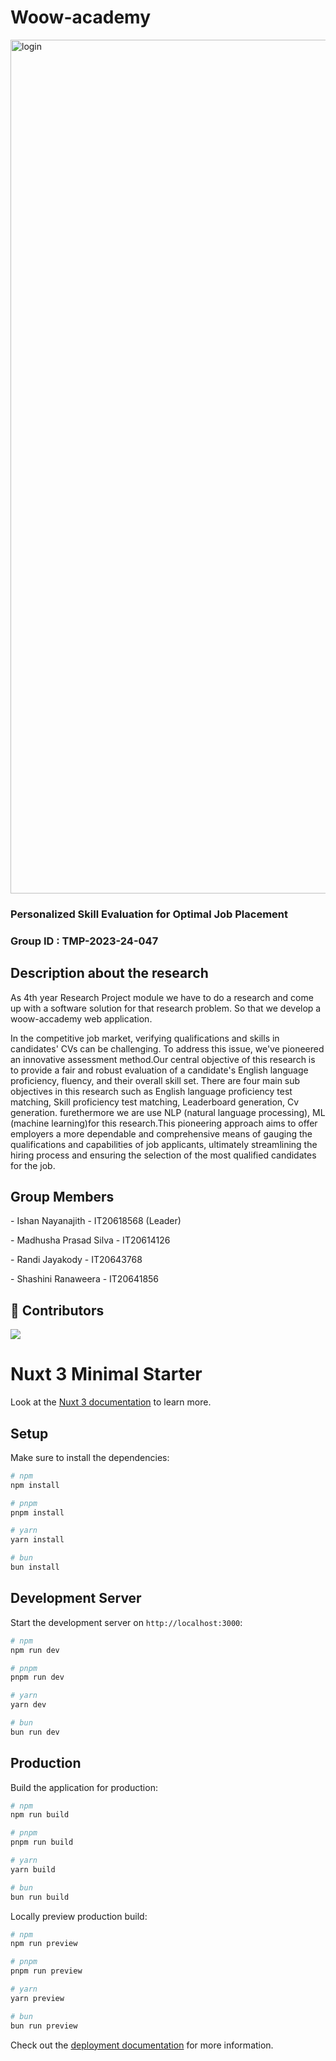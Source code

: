 # Woow-academy


<img width="1366" alt="login" src="https://github.com/alice-school/woow-academy/assets/100987240/6c3fb7c2-2da3-459a-9467-1f9a0e84c26b">


<h3 align="left"> Personalized Skill Evaluation for Optimal Job Placement</h3>
<h3 align="left">Group ID : TMP-2023-24-047</h3>

<h2 align="left">Description about the research</h2>

As 4th year Research Project module we have to do a research and come up with a software solution for that research problem. So that we develop a woow-accademy web application. 

<p>In the competitive job market, verifying qualifications and skills in candidates' CVs can be challenging. To address this issue, we've pioneered an innovative assessment method.Our central objective of this research is to provide a fair and robust evaluation of a candidate's English language proficiency, fluency, and their overall skill set. There are four main sub objectives in this research such as  English language proficiency test matching, Skill proficiency test matching, Leaderboard generation, Cv generation. furethermore we are use  NLP (natural language processing), ML (machine learning)for this research.This pioneering approach aims to offer employers a more dependable and comprehensive means of gauging the qualifications and capabilities of job applicants, ultimately streamlining the hiring process and ensuring the selection of the most qualified candidates for the job. 
</P>
 
 <h2 align="left">Group Members</h2>
<p> - Ishan Nayanajith - IT20618568 (Leader)</P>
<p> - Madhusha Prasad Silva - IT20614126</P>
<p> - Randi Jayakody - IT20643768</P>
<p> - Shashini Ranaweera - IT20641856</P>
 
 ## 🌱 Contributors </br>

<a href="https://github.com/alice-school/woow-academy/graphs/contributors">
  <img src="https://contrib.rocks/image?repo=alice-school/woow-academy" />
</a>
</br>








# Nuxt 3 Minimal Starter

Look at the [Nuxt 3 documentation](https://nuxt.com/docs/getting-started/introduction) to learn more.

## Setup

Make sure to install the dependencies:

```bash
# npm
npm install

# pnpm
pnpm install

# yarn
yarn install

# bun
bun install
```

## Development Server

Start the development server on `http://localhost:3000`:

```bash
# npm
npm run dev

# pnpm
pnpm run dev

# yarn
yarn dev

# bun
bun run dev
```

## Production

Build the application for production:

```bash
# npm
npm run build

# pnpm
pnpm run build

# yarn
yarn build

# bun
bun run build
```

Locally preview production build:

```bash
# npm
npm run preview

# pnpm
pnpm run preview

# yarn
yarn preview

# bun
bun run preview
```

Check out the [deployment documentation](https://nuxt.com/docs/getting-started/deployment) for more information.
